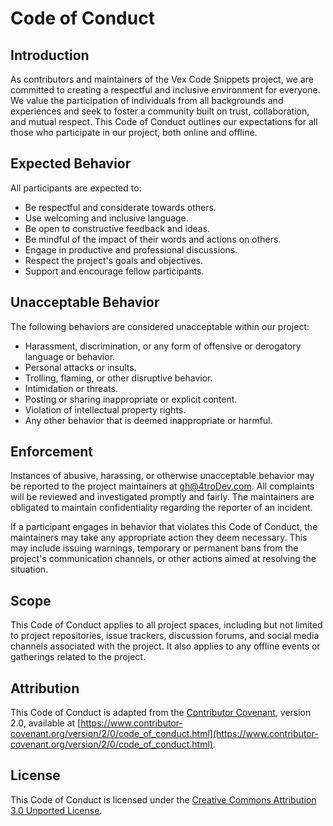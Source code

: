 # Code of Conduct

## Introduction

As contributors and maintainers of the Vex Code Snippets project, we are committed to creating a respectful and inclusive environment for everyone. We value the participation of individuals from all backgrounds and experiences and seek to foster a community built on trust, collaboration, and mutual respect. This Code of Conduct outlines our expectations for all those who participate in our project, both online and offline.

## Expected Behavior

All participants are expected to:

- Be respectful and considerate towards others.
- Use welcoming and inclusive language.
- Be open to constructive feedback and ideas.
- Be mindful of the impact of their words and actions on others.
- Engage in productive and professional discussions.
- Respect the project's goals and objectives.
- Support and encourage fellow participants.

## Unacceptable Behavior

The following behaviors are considered unacceptable within our project:

- Harassment, discrimination, or any form of offensive or derogatory language or behavior.
- Personal attacks or insults.
- Trolling, flaming, or other disruptive behavior.
- Intimidation or threats.
- Posting or sharing inappropriate or explicit content.
- Violation of intellectual property rights.
- Any other behavior that is deemed inappropriate or harmful.

## Enforcement

Instances of abusive, harassing, or otherwise unacceptable behavior may be reported to the project maintainers at [gh@4troDev.com](mailto:gh@4troDev.com). All complaints will be reviewed and investigated promptly and fairly. The maintainers are obligated to maintain confidentiality regarding the reporter of an incident.

If a participant engages in behavior that violates this Code of Conduct, the maintainers may take any appropriate action they deem necessary. This may include issuing warnings, temporary or permanent bans from the project's communication channels, or other actions aimed at resolving the situation.

## Scope

This Code of Conduct applies to all project spaces, including but not limited to project repositories, issue trackers, discussion forums, and social media channels associated with the project. It also applies to any offline events or gatherings related to the project.

## Attribution

This Code of Conduct is adapted from the [Contributor Covenant](https://www.contributor-covenant.org/), version 2.0, available at [https://www.contributor-covenant.org/version/2/0/code_of_conduct.html](https://www.contributor-covenant.org/version/2/0/code_of_conduct.html).

## License

This Code of Conduct is licensed under the [Creative Commons Attribution 3.0 Unported License](http://creativecommons.org/licenses/by/3.0/).